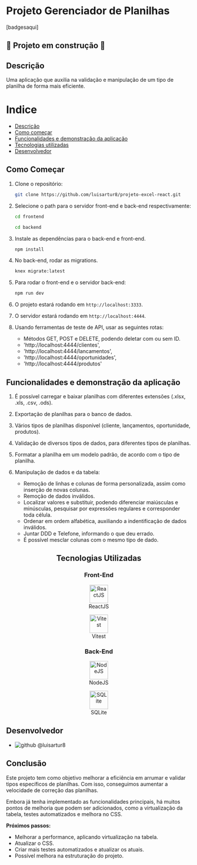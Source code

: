 # Projeto Gerenciador de Planilhas
[badgesaqui]

## 🚧 Projeto em construção 🚧

## Descrição
Uma aplicação que auxilia na validação e manipulação de um tipo de planilha de forma mais eficiente.

# Indice

* [Descrição](#descrição)
* [Como começar](#como-começar)
* [Funcionalidades e demonstração da aplicação](#funcionalidades-e-demonstração-da-aplicação)
* [Tecnologias utilizadas](#tecnologias-utilizadas)
* [Desenvolvedor](#desenvolvedor)

## Como Começar

1. Clone o repositório:
    ```bash
    git clone https://github.com/luisartur8/projeto-excel-react.git

2. Selecione o path para o servidor front-end e back-end respectivamente:
    ``` bash
    cd frontend
    ```
    ``` bash
    cd backend
    ```

3. Instale as dependências para o back-end e front-end.
    ```bash
    npm install
    ```

4. No back-end, rodar as migrations.
    ```bash
    knex migrate:latest
    ```

4. Para rodar o front-end e o servidor back-end:
    ```bash
    npm run dev
    ```

5. O projeto estará rodando em `http://localhost:3333`.
6. O servidor estará rodando em `http://localhost:4444`.

7. Usando ferramentas de teste de API, usar as seguintes rotas:
    - Métodos GET, POST e DELETE, podendo deletar com ou sem ID.
    * 'http://localhost:4444/clientes',
    * 'http://localhost:4444/lancamentos',
    * 'http://localhost:4444/oportunidades',
    * 'http://localhost:4444/produtos'

## Funcionalidades e demonstração da aplicação

1. É possível carregar e baixar planilhas com diferentes extensões (.xlsx, .xls, .csv, .ods).

2. Exportação de planilhas para o banco de dados.

3. Vários tipos de planilhas disponível (cliente, lançamentos, oportunidade, produtos).

4. Validação de diversos tipos de dados, para diferentes tipos de planilhas.

5. Formatar a planilha em um modelo padrão, de acordo com o tipo de planilha.

6. Manipulação de dados e da tabela:
    * Remoção de linhas e colunas de forma personalizada, assim como inserção de novas colunas.
    * Remoção de dados inválidos.
    * Localizar valores e substituir, podendo diferenciar maiúsculas e minúsculas, pesquisar por expressões regulares e corresponder toda célula.
    * Ordenar em ordem alfabética, auxiliando a indentificação de dados inválidos.
    * Juntar DDD e Telefone, informando o que deu errado.
    * É possível mesclar colunas com o mesmo tipo de dado.

<h2 align="center">Tecnologias Utilizadas</h2>

<h3 align="center">Front-End</h3>
<p align="center">
  <img src="https://skillicons.dev/icons?i=react&theme=light" alt="ReactJS" width="50" height="50">
  <br>ReactJS
</p>
<p align="center">
  <img src="https://skillicons.dev/icons?i=vitest&theme=light" alt="Vitest" width="50" height="50">
  <br>Vitest
</p>

<h3 align="center">Back-End</h3>
<p align="center">
  <img src="https://skillicons.dev/icons?i=nodejs&theme=light" alt="NodeJS" width="50" height="50">
  <br>NodeJS
</p>
<p align="center">
  <img src="https://skillicons.dev/icons?i=sqlite&theme=light" alt="SQLite" width="50" height="50">
  <br>SQLite
</p>

## Desenvolvedor
- ![github](https://skillicons.dev/icons?i=github&theme=light) @luisartur8

## Conclusão

Este projeto tem como objetivo melhorar a eficiência em arrumar e validar tipos específicos de planilhas. Com isso, conseguimos aumentar a velocidade de correção das planilhas.

Embora já tenha implementado as funcionalidades principais, há muitos pontos de melhoria que podem ser adicionados, como a virtualização da tabela, testes automatizados e melhora no CSS.

**Próximos passos:**
- Melhorar a performance, aplicando virtualização na tabela.
- Atualizar o CSS.
- Criar mais testes automatizados e atualizar os atuais.
- Possível melhora na estruturação do projeto.
